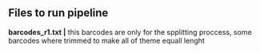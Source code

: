 ## Files to run pipeline

**barcodes_r1.txt |** this barcodes are only for the spplitting proccess, some barcodes where trimmed
to make all of theme equall lenght
